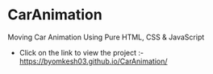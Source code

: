 # CarAnimation
Moving Car Animation Using Pure HTML, CSS &amp; JavaScript


* Click on the link to view the project :- https://byomkesh03.github.io/CarAnimation/
